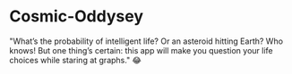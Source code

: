 # Cosmic-Oddysey
"What’s the probability of intelligent life? Or an asteroid hitting Earth? Who knows! But one thing’s certain: this app will make you question your life choices while staring at graphs." 😂
